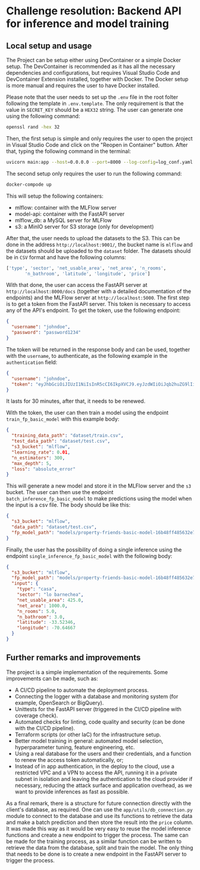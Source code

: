 # Challenge resolution: Backend API for inference and model training

## Local setup and usage

The Project can be setup either using DevContainer or a simple Docker setup. The DevContainer is recommended as it has all the necessary dependencies and configurations, but requires Visual Studio Code and DevContainer Extension installed, together with Docker. The Docker setup is more manual and requires the user to have Docker installed.

Please note that the user needs to set up the `.env` file in the root folter following the template in `.env.template`. The only requirement is that the value in `SECRET_KEY` should be a `HEX32` string. The user can generate one using the following command:

```bash
openssl rand -hex 32
```

 Then, the first setup is simple and only requires the user to open the project in Visual Studio Code and click on the "Reopen in Container" button. After that, typing the following command in the terminal:

```bash
uvicorn main:app --host=0.0.0.0 --port=8000 --log-config=log_conf.yaml
```
 
The second setup only requires the user to run the following command:

```bash
docker-compode up
```

This will setup the following containers:
- mlflow: container with the MLFlow server
- model-api: container with the FastAPI server
- mlflow_db: a MySQL server for MLFlow
- s3: a MinIO server for S3 storage (only for development)

After that, the user needs to upload the datasets to the S3. This can be done in the address `http://localhost:9001/`, the bucket name is `mlflow` and the datasets should be uploaded to the `dataset` folder. The datasets should be in `CSV` format and have the following columns:

```python
['type', 'sector', 'net_usable_area', 'net_area', 'n_rooms',
       'n_bathroom', 'latitude', 'longitude', 'price']
```

With that done, the user can access the FastAPI server at `http://localhost:8000/docs` (together with a detailed documentation of the endpoints) and the MLFlow server at `http://localhost:5000`.
The first step is to get a token from the FastAPI server. This token is necessary to access any of the API's endpoint. To get the token, use the following endpoint:

```json
{
  "username": "johndoe",
  "password": "password1234"
}
```

The token will be returned in the response body and can be used, together with the `username`, to authenticate, as the following example in the `authentication` field:

```json
{
  "username": "johndoe",
  "token": "eyJhbGciOiJIUzI1NiIsInR5cCI6IkpXVCJ9.eyJzdWIiOiJqb2huZG9lIiwiZXhwIjoxNzM0OTI0NDIzfQ.z3ZbuQEbYQV-UK7QST0MKssgZlYJXZB4tNQymWkTow4"
} 

```

It lasts for 30 minutes, after that, it needs to be renewed.

With the token, the user can then train a model using the endpoint `train_fp_basic_model` with this example body:

```json
{
  "training_data_path": "dataset/train.csv",
  "test_data_path": "dataset/test.csv",
  "s3_bucket": "mlflow",
  "learning_rate": 0.01,
  "n_estimators": 300,
  "max_depth": 5,
  "loss": "absolute_error"
}
 ```

This will generate a new model and store it in the MLFlow server and the `s3` bucket. The user can then use the endpoint `batch_inference_fp_basic_model` to make predictions using the model when the input is a csv file. The body should be like this:

```json
{
  "s3_bucket": "mlflow",
  "data_path": "dataset/test.csv",
  "fp_model_path": "models/property-friends-basic-model-16b48ff485632e764e55c9bdd53ce1aa.pkl"
}
```

Finally, the user has the possibility of doing a single inference using the endpoint `single_inference_fp_basic_model` with the following body:

```json
{
  "s3_bucket": "mlflow",
  "fp_model_path": "models/property-friends-basic-model-16b48ff485632e764e55c9bdd53ce1aa.pkl",
  "input": {
    "type": "casa",
    "sector": "lo barnechea",
    "net_usable_area": 425.0,
    "net_area": 1000.0,
    "n_rooms": 5.0,
    "n_bathroom": 3.0,
    "latitude": -33.52346,
    "longitude": -70.64667
  }
}
```

## Further remarks and improvements

The project is a simple implementation of the requirements. Some improvements can be made, such as:
- A CI/CD pipeline to automate the deployment process.
- Connecting the logger with a database and monitoring system (for example, OpenSearch or BigQuery).
- Unittests for the FastAPI server (triggered in the CI/CD pipeline with coverage check).
- Automated checks for linting, code quality and security (can be done with the CI/CD pipeline).
- Terraform scripts (or other IaC) for the infrastructure setup.
- Better model training in general: automated model selection, hyperparameter tuning, feature engineering, etc.
- Using a real database for the users and their credentials, and a function to renew the access token automatically, or;
- Instead of in app authentication, in the deploy to the cloud, use a restricted VPC and a VPN to access the API, running it in a private subnet in isolation and leaving the authentication to the cloud provider if necessary, reducing the attack surface and application overhead, as we want to provide inferences as fast as possible.

As a final remark, there is a structure for future connection directly with the client's database, as required. One can use the `app/utils/db_connection.py` module to connect to the database and use its functions to retrieve the data and make a batch prediction and then store the result into the `price` column. It was made this way as it would be very easy to reuse the model inference functions and create a new endpoint to trigger the process. The same can be made for the training process, as a similar function can be written to retrieve the data from the database, split and train the model. The only thing that needs to be done is to create a new endpoint in the FastAPI server to trigger the process.